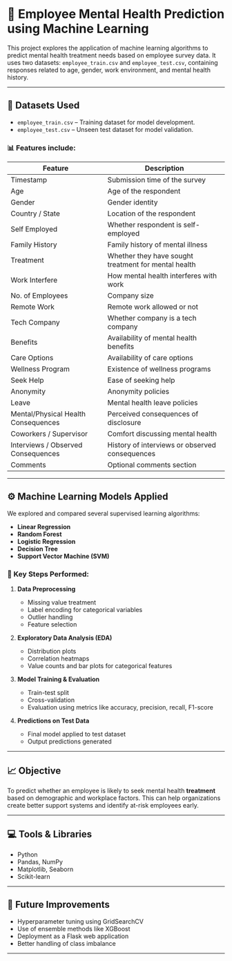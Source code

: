 # 🧠 Employee Mental Health Prediction using Machine Learning

This project explores the application of machine learning algorithms to predict mental health treatment needs based on employee survey data. It uses two datasets: `employee_train.csv` and `employee_test.csv`, containing responses related to age, gender, work environment, and mental health history.

---

## 📁 Datasets Used

- `employee_train.csv` – Training dataset for model development.
- `employee_test.csv` – Unseen test dataset for model validation.

### 📊 Features include:
| Feature | Description |
|---------|-------------|
| Timestamp | Submission time of the survey |
| Age | Age of the respondent |
| Gender | Gender identity |
| Country / State | Location of the respondent |
| Self Employed | Whether respondent is self-employed |
| Family History | Family history of mental illness |
| Treatment | Whether they have sought treatment for mental health |
| Work Interfere | How mental health interferes with work |
| No. of Employees | Company size |
| Remote Work | Remote work allowed or not |
| Tech Company | Whether company is a tech company |
| Benefits | Availability of mental health benefits |
| Care Options | Availability of care options |
| Wellness Program | Existence of wellness programs |
| Seek Help | Ease of seeking help |
| Anonymity | Anonymity policies |
| Leave | Mental health leave policies |
| Mental/Physical Health Consequences | Perceived consequences of disclosure |
| Coworkers / Supervisor | Comfort discussing mental health |
| Interviews / Observed Consequences | History of interviews or observed consequences |
| Comments | Optional comments section |

---

## ⚙️ Machine Learning Models Applied

We explored and compared several supervised learning algorithms:

- **Linear Regression**
- **Random Forest**
- **Logistic Regression**
- **Decision Tree**
- **Support Vector Machine (SVM)**

### 🧪 Key Steps Performed:

1. **Data Preprocessing**
   - Missing value treatment
   - Label encoding for categorical variables
   - Outlier handling
   - Feature selection

2. **Exploratory Data Analysis (EDA)**
   - Distribution plots
   - Correlation heatmaps
   - Value counts and bar plots for categorical features

3. **Model Training & Evaluation**
   - Train-test split
   - Cross-validation
   - Evaluation using metrics like accuracy, precision, recall, F1-score

4. **Predictions on Test Data**
   - Final model applied to test dataset
   - Output predictions generated

---

## 📈 Objective

To predict whether an employee is likely to seek mental health **treatment** based on demographic and workplace factors. This can help organizations create better support systems and identify at-risk employees early.

---

## 💻 Tools & Libraries

- Python
- Pandas, NumPy
- Matplotlib, Seaborn
- Scikit-learn

---

## 📌 Future Improvements

- Hyperparameter tuning using GridSearchCV
- Use of ensemble methods like XGBoost
- Deployment as a Flask web application
- Better handling of class imbalance

---


